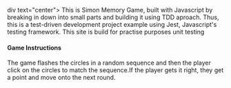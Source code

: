 div text="center"> This is Simon Memory Game, built with Javascript by breaking in down into small parts and building it using TDD aproach. Thus, this is a test-driven development project example using Jest, Javascript's testing framework. This site is build for practise purposes unit testing</div>

<h4>Game Instructions </h4>
<p> The game flashes the  circles in a random sequence and then the player  
click on the circles to match the sequence.If the player gets it right, they get a point and  
move onto the next round. </p>
